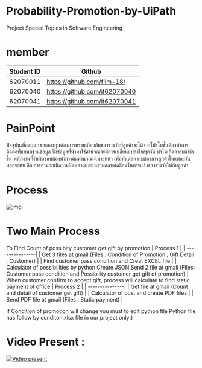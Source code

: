 # Probability-Promotion-by-UiPath
Project Special Topics in Software Engineering

# member
 |     Student ID |   Github                             |
 | ---------------|--------------------------------------|
 |     62070011   |   https://github.com/film-18/        |
 |     62070040   |   https://github.com/it62070040      |
 |     62070041   |   https://github.com/it62070041      |
 
# PainPoint
   ปัจจุบันเมื่อแผนกขายกองทุนต้องการทราบเกี่ยวกับของรางวัลที่ลูกค้าจะได้จากโปรโมชั่นต้องทำการติดต่อที่แผนกฐานข้อมูล ซึ่งข้อมูลที่นำมาใช้คำนวณจะมีการเปลี่ยนแปลงในทุกวัน ทำให้เกิดความล่าช้าขึ้น พนักงานที่รับผิดชอบต้องทำการคิดคำนวณเฉพาะหน้า เพื่อทันต่อความต้องการลูกค้าในแต่ละวัน ผลกระทบ คือ การคำนวณมีความผิดพลาดเเละ ความคลาดเคลื่อนในการเเจ้งของรางวัลให้กับลูกค้า

# Process
![img](https://i.imgur.com/8kl6NVJ.png)

# Two Main Process
To Find Count of possibity customer get gift by promotion
 |     Process 1  |
 | ---------------|
 |    Get 3 files at gmail.(Files : Condition of Promotion , Gift Detail , Customer)   |
 |    Find customer pass condition and Creat EXCEL file   |
 |    Calculator of possibilities by python Create JSON
 Send 2 file at gmail (Files: Customer pass condition and Possibility customer get gift of promotion)   |
 When customer confirm to accept gift, process will calculate to find static payment of office
 |     Process 2  |
 | ---------------|
 |    Get file at gmail (Count and detail of customer get gift)   |
 |    Calculator of cost and create PDF files  |
 |    Send PDF file at gmail (Files : Static payment)   |
 
If Condition of promotion will change you must to edit python file
Python file has follow by conditon.xlsx file in our project only:)

# Video Present : 
[![Video present](https://i.imgur.com/ieM13p0.jpg)](https://youtu.be/tbkpCe401yU)

